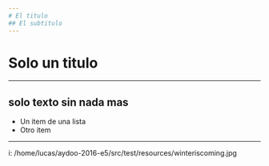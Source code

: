 ```yaml
---
# El titulo
## El subtitulo
---
```

# Solo un titulo
---
solo texto sin nada mas
---
* Un item de una lista
* Otro item
---
i: /home/lucas/aydoo-2016-e5/src/test/resources/winteriscoming.jpg

     




